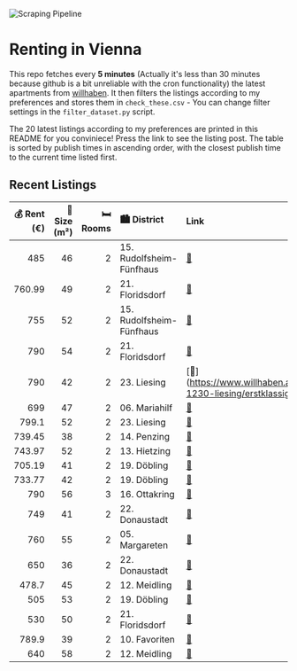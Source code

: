 ![Scraping Pipeline](https://github.com/AthomsG/renting-in-vienna/actions/workflows/run_pipeline.yml/badge.svg)


# Renting in Vienna

This repo fetches every **5 minutes** (Actually it's less than 30 minutes because github is a bit unreliable with the cron functionality) the latest apartments from [willhaben](https://www.willhaben.at/).
It then filters the listings according to my preferences and stores them in `check_these.csv` - You can change filter settings in the `filter_dataset.py` script.

The 20 latest listings according to my preferences are printed in this README for you conviniece! Press the link to see the listing post.
The table is sorted by publish times in ascending order, with the closest publish time to the current time listed first.

## Recent Listings

|   💰 Rent (€) |   📏 Size (m²) |   🛏️ Rooms | 🏙️ District              | Link                                                                                                                                                                                                                                                        |
|-------------:|--------------:|-----------:|:-------------------------|:------------------------------------------------------------------------------------------------------------------------------------------------------------------------------------------------------------------------------------------------------------|
|       485    |            46 |          2 | 15. Rudolfsheim-Fünfhaus | [🔗](https://www.willhaben.at/iad/immobilien/d/mietwohnungen/wien/wien-1150-rudolfsheim-fünfhaus/gemeinde-wohnung-direktvergabe-vmd-bis-31.10.2024-1281673265/)                                                                                              |
|       760.99 |            49 |          2 | 21. Floridsdorf          | [🔗](https://www.willhaben.at/iad/immobilien/d/mietwohnungen/wien/wien-1210-floridsdorf/ruhig-gelegene-2-zimmer-neubauwohnung-inkl-balkon-außenfläche-komplettküche-und-kellerabteil-nahe-bahnhof-floridsdorf---mit-parkplatz-82-euro-zu-mieten-1720969019/) |
|       755    |            52 |          2 | 15. Rudolfsheim-Fünfhaus | [🔗](https://www.willhaben.at/iad/immobilien/d/mietwohnungen/wien/wien-1150-rudolfsheim-fünfhaus/stadthalle-nähe-!-helle-neubauwohnung-in-hofseitiger-ruhelage-1689101383/)                                                                                  |
|       790    |            54 |          2 | 21. Floridsdorf          | [🔗](https://www.willhaben.at/iad/immobilien/d/mietwohnungen/wien/wien-1210-floridsdorf/charmante-2-zimmer-dachgeschosswohnung-mit-zwei-terrassen-2069008596/)                                                                                               |
|       790    |            42 |          2 | 23. Liesing              | [🔗](https://www.willhaben.at/iad/immobilien/d/mietwohnungen/wien/wien-1230-liesing/erstklassige-2-zimmerwohnung-in-der-khekgasse-|-ruhige-lage-|-erstbezug-998568375/)                                                                                      |
|       699    |            47 |          2 | 06. Mariahilf            | [🔗](https://www.willhaben.at/iad/immobilien/d/mietwohnungen/wien/wien-1060-mariahilf/1060-wien-hornbostelgasse-2-zimmer-küche-duschbad-ruhelage-1.-stock-ohne-lift-1575532071/)                                                                             |
|       799.1  |            52 |          2 | 23. Liesing              | [🔗](https://www.willhaben.at/iad/immobilien/d/mietwohnungen/wien/wien-1230-liesing/##-ubahn-nähe---schön-&-charmant---2-zimmer-##-989242957/)                                                                                                               |
|       739.45 |            38 |          2 | 14. Penzing              | [🔗](https://www.willhaben.at/iad/immobilien/d/mietwohnungen/wien/wien-1140-penzing/fully-furnished.-hell-und-ruhig---eine-perfekte-kleine-wohnung-voll-möbliert-1001661999/)                                                                                |
|       743.97 |            52 |          2 | 13. Hietzing             | [🔗](https://www.willhaben.at/iad/immobilien/d/mietwohnungen/wien/wien-1130-hietzing/2-zimmer-wohnung-im-grünen:-erstbezug-nach-sanierung-1968875370/)                                                                                                       |
|       705.19 |            41 |          2 | 19. Döbling              | [🔗](https://www.willhaben.at/iad/immobilien/d/mietwohnungen/wien/wien-1190-döbling/schöne-2-zimmer-wohnung-im-19.-bezirk-1140179140/)                                                                                                                       |
|       733.77 |            42 |          2 | 19. Döbling              | [🔗](https://www.willhaben.at/iad/immobilien/d/mietwohnungen/wien/wien-1190-döbling/gemütliche-singlewohnung-im-19.-bezirk-1191172900/)                                                                                                                      |
|       790    |            56 |          3 | 16. Ottakring            | [🔗](https://www.willhaben.at/iad/immobilien/d/mietwohnungen/wien/wien-1160-ottakring/erstbezug-in-heller-sanierter-altbauwohnung-782617572/)                                                                                                                |
|       749    |            41 |          2 | 22. Donaustadt           | [🔗](https://www.willhaben.at/iad/immobilien/d/mietwohnungen/wien/wien-1220-donaustadt/1220-wien---genochplatz---helle-gepfegte-neubauwohnung-im-4ten-liftstock---sofortbezug-1857182406/)                                                                   |
|       760    |            55 |          2 | 05. Margareten           | [🔗](https://www.willhaben.at/iad/immobilien/d/mietwohnungen/wien/wien-1050-margareten/2-zimmerwohnung*-privat-1366897509/)                                                                                                                                  |
|       650    |            36 |          2 | 22. Donaustadt           | [🔗](https://www.willhaben.at/iad/immobilien/d/mietwohnungen/wien/wien-1220-donaustadt/helle-2-zimmer-mietwohnung-mit-loggia-nähe-u1-kagraner-platz-2044095270/)                                                                                             |
|       478.7  |            45 |          2 | 12. Meidling             | [🔗](https://www.willhaben.at/iad/immobilien/d/mietwohnungen/wien/wien-1120-meidling/gemeindewohnung-direktvergabe-1900649810/)                                                                                                                              |
|       505    |            53 |          2 | 19. Döbling              | [🔗](https://www.willhaben.at/iad/immobilien/d/mietwohnungen/wien/wien-1190-döbling/gemeindewohung-direktvergabe-mit-ablöse-1374904983/)                                                                                                                     |
|       530    |            50 |          2 | 21. Floridsdorf          | [🔗](https://www.willhaben.at/iad/immobilien/d/mietwohnungen/wien/wien-1210-floridsdorf/gemeindewohnung-direktvergabe-wohnticket:-31.8.2024!!-1285229637/)                                                                                                   |
|       789.9  |            39 |          2 | 10. Favoriten            | [🔗](https://www.willhaben.at/iad/immobilien/d/mietwohnungen/wien/wien-1100-favoriten/helle-2-zi.-whg.-mit-terrasse-1490322788/)                                                                                                                             |
|       640    |            58 |          2 | 12. Meidling             | [🔗](https://www.willhaben.at/iad/immobilien/d/mietwohnungen/wien/wien-1120-meidling/gemeinde-wohnung-1120-wien-mit-vormekschein-bis-01.07.2024-842069402/)                                                                                                  |
